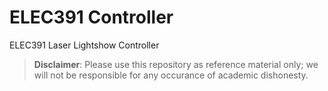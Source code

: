 
# ELEC391 Controller
ELEC391 Laser Lightshow Controller

> **Disclaimer**: Please use this repository as reference material only; we will not be responsible for any occurance of academic dishonesty. 
